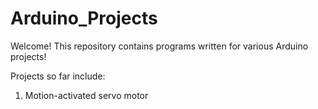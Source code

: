 # Arduino_Projects
Welcome! This repository contains programs written for various Arduino projects!

Projects so far include: 

1. Motion-activated servo motor

